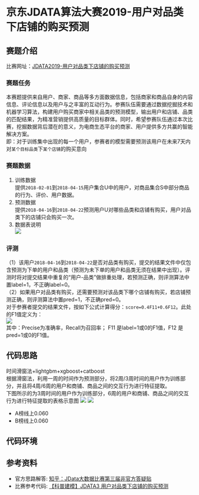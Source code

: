 # 京东JDATA算法大赛2019-用户对品类下店铺的购买预测

## 赛题介绍
比赛网址：[JDATA2019-用户对品类下店铺的购买预测](https://jdata.jd.com/html/detail.html?id=8)


### 赛题任务
本赛题提供来自用户、商家、商品等多方面数据信息，包括商家和商品自身的内容信息、评论信息以及用户与之丰富的互动行为。参赛队伍需要通过数据挖掘技术和机器学习算法，构建用户购买商家中相关品类的预测模型，输出用户和店铺、品类的匹配结果，为精准营销提供高质量的目标群体。同时，希望参赛队伍通过本次比赛，挖掘数据背后潜在的意义，为电商生态平台的商家、用户提供多方共赢的智能解决方案。<br> 
即：对于训练集中出现的每一个用户，参赛者的模型需要预测该用户在未来7天内对`某个目标品类`下`某个店铺`的购买意向

### 赛题数据
1. 训练数据<br> 
    提供`2018-02-01`到`2018-04-15`用户集合U中的用户，对商品集合S中部分商品的行为、评价、用户数据。<br> 
2. 预测数据<br> 
    提供`2018-04-16`到`2018-04-22`预测用户U对哪些品类和店铺有购买，用户对品类下的店铺只会购买一次。<br> 
3. 数据表说明<br> 
![](https://img30.360buyimg.com/img/jfs/t1/40477/10/154/22847/5cc0f9d5Ea5384d90/47fa7d3c9e716bdc.png)
### 评测
（1）该用户`2018-04-16`到`2018-04-22`是否对品类有购买，提交的结果文件中仅包含预测为下单的用户和品类（预测为未下单的用户和品类无须在结果中出现）。评测时将对提交结果中重复的“用户-品类”做排重处理，若预测正确，则评测算法中置label=1，不正确label=0。 <br> 
（2）如果用户对品类有购买，还需要预测对该品类下哪个店铺有购买，若店铺预测正确，则评测算法中置pred=1，不正确pred=0。 <br> 
对于参赛者提交的结果文件，按如下公式计算得分：`score=0.4F11+0.6F12`。此处的F1值定义为：<br> 
![](https://img30.360buyimg.com/img/jfs/t1/31376/19/11155/9346/5cb3f143E00446b31/4c9c697ff32863ba.png) <br> 
其中：Precise为准确率，Recall为召回率； F11 是label=1或0的F1值，F12 是pred=1或0的F1值。

## 代码思路
时间滑窗法+lightgbm+xgboost+catboost<br> 
根据滑窗法，利用一周的时间作为预测部分，将2周/3周时间的用户作为训练部分，并且将4周/6周的用户和商铺、商品之间的交互行为进行特征提取。<br>
下图所示的为3周时间的用户作为训练部分，6周的用户和商铺、商品之间的交互行为进行特征提取的表格示意图
![](https://github.com/lcxanhui/JDATA-2019/blob/master/picture/time_series.PNG)
![](https://github.com/lcxanhui/JDATA-2019/blob/master/picture/huachuang.PNG)
* A榜线上0.060<br> 
* B榜线上0.060<br> 

## 代码环境

## 参考资料
* 官方思路解答: [ 知乎：JData大数据比赛第三届非官方答疑贴](https://zhuanlan.zhihu.com/p/64503113)
* 比赛参考代码: [【科普建模】JDATA3 用户对品类下店铺的购买预测](https://mp.weixin.qq.com/s?__biz=Mzg2MTEwNDQxNQ==&mid=2247483702&idx=1&sn=df621247b4790471063ddbeb15ad81c3&chksm=ce1d7146f96af85001e47999cb447d86820b082570c39de0c4ddc18dcba0b233697d5ef2e0ae&mpshare=1&scene=23&srcid=#rd)
